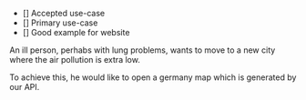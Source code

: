 - [] Accepted use-case
- [] Primary use-case
- [] Good example for website

An ill person, perhabs with lung problems, wants to move to a new city where the air pollution is extra low.

To achieve this, he would like to open a germany map which is generated by our API.
